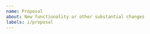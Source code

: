 ```yaml
---
name: Proposal
about: New functionality or other substantial changes
labels: i/proposal
---
```


<!--
Our proposal process is documented here:
https://docs.scion.org/en/latest/dev/contribute.html#change-proposal-process
-->

